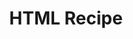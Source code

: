 ---
layout: default
title: HTML Recipe
tags: [html, year 9]
walt:
- Identify & Apply HTML tags
- h1, h2, p, ul, li
keywords:
- heading
- subheading
- tag
- filetype
- file extension
wilf_1_levels: E - D
wilf_1_bullets:
- HTML Structure added to file
- file saved as .html
- heading tags used appropriately
- paragraph tags used appropriately
wilf_2_levels: C
wilf_2_bullets:
- Ordered list tags used appropriately
- include an image and a link to another page
wilf_3_levels: B - A
wilf_3_bullets:
- format ingredients in an html table
- produce simple multi-page website with links between pages
---